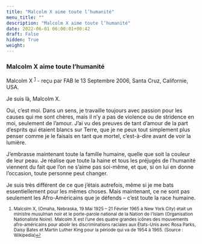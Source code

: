 ```yaml
---
title: "Malcolm X aime toute l’humanité"
menu_title: ""
description: "Malcolm X aime toute l’humanité"
date: 2022-06-01 06:00:01+00:42
draft: False
hidden: True
weight:
---
```

### Malcolm X aime toute l’humanité

Malcolm X <sup id="a1">[1](#f1)</sup> - reçu par FAB le 13 Septembre 2006, Santa Cruz, Californie, USA.

Je suis là, Malcolm X.

Oui, c’est moi. Dans un sens, je travaille toujours avec passion pour les causes qui me sont chères, mais il n’y a pas de violence ou de stridence en moi, seulement de l’amour. J’ai vu des preuves de tant d’amour de la part d’esprits qui étaient blancs sur Terre, que je ne peux tout simplement plus penser comme je le faisais en tant que mortel, c’est-à-dire avant de voir la lumière.

J’embrasse maintenant toute la famille humaine, quelle que soit la couleur de leur peau. Je réalise que toute la haine et tous les préjugés de l’humanité viennent du fait que l’on ne s’aime pas soi-même, et que, si on lui en donne l’occasion, toute personne peut changer.

Je suis très différent de ce que j’étais autrefois, même si je me bats essentiellement pour les mêmes choses. Mais maintenant, ce ne sont pas seulement les Afro-Américains que je défends – c’est toute la race humaine.
<small>

1. <large id="f1"> Malcolm X, (Omaha, Nebraska, 19 Mai 1925 – 21 Février 1965 à New York City) était un ministre musulman noir et le porte-parole national de la Nation de l’Islam (Organisation Nationaliste Noire). Malcolm X est l’une des quatre grandes icônes des mouvements afro-américains pour abolir les discriminations raciales aux États-Unis avec Rosa Parks, Daisy Bates et Martin Luther King pour la période qui va de 1954 à 1965. (Source : Wikipedia)[↩](#a1)

